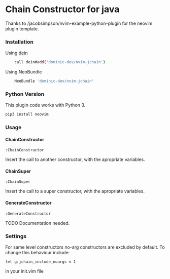 # Chain Constructor for java

Thanks to /jacobsimpson/nvim-example-python-plugin for the neovim plugin template.


### Installation

Using <a href="https://github.com/Shougo/dein.vim">dein</a>
```Bash
    call dein#add('dominic-dev/nvim-jchain')
```

Using NeoBundle
```Bash
    NeoBundle 'dominic-dev/nvim-jchain'
```

### <a id="python_version"></a>Python Version

This plugin code works with Python 3.
```Python
pip3 install neovim
```

### Usage 
#### ChainConstructor
```VimL
:ChainConstructor
```
Insert the call to another constructor, with the apropriate variables.


#### ChainSuper
```VimL
:ChainSuper
```
Insert the call to a super constructor, with the apropriate variables.

#### GenerateConstructor
```VimL
:GenerateConstructor
```
 
TODO
Documentation needed.


### Settings
For same level constructors no-arg constructors are excluded by default.
To change this behaviour include:
```VimL
let g:jchain_include_noargs = 1
```
in your init.vim file
